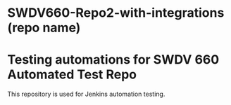 # SWDV660-Repo2-with-integrations (repo name)
# Testing automations for SWDV 660 Automated Test Repo
This repository is used for Jenkins automation testing.
